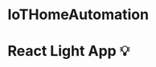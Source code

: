 # IoTHomeAutomation

# React Light App 💡

<!-- Control your Hue lights

## Requirements (Example)

```
username: ItVy7d6JPpW5RRSU3-UrqSZlelA4e8j50AVkMPx9
ip: 10.0.0.139
```

## Built With

* React
* Axios
* Reactstrap

## API (made by Philips)

Example Url: http://${ip}/api/${username}

[Find IP](https://discovery.meethue.com/)
[Register Username](https://developers.meethue.com/develop/get-started-2/#so-lets-get-started)

## Preview

![Mobile View](https://i.postimg.cc/hjQLtKqC/Screen-Shot-2019-07-27-at-5-17-16-PM.png)

##### Note

The API I am using was created by Philips and I have no association with Philips or Hue. This app was created for fun 😄. -->

